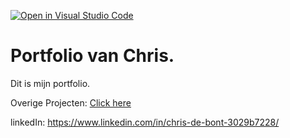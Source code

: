 [![Open in Visual Studio Code](https://classroom.github.com/assets/open-in-vscode-f059dc9a6f8d3a56e377f745f24479a46679e63a5d9fe6f495e02850cd0d8118.svg)](https://classroom.github.com/online_ide?assignment_repo_id=6532242&assignment_repo_type=AssignmentRepo)
# Portfolio van Chris.
Dit is mijn portfolio.

Overige Projecten: [Click here](https://gitfront.io/r/Rithmatist/8e05c02d5205eca7664f248f6afef0470169d330/MyProjects/)

linkedIn: https://www.linkedin.com/in/chris-de-bont-3029b7228/
